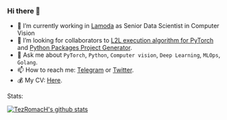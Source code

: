 ### Hi there 👋

<!-- <a href="https://github.com/antonkomarev/github-profile-views-counter">
    <img src="https://komarev.com/ghpvc/?username=TezRomacH">
</a> -->

- 🔭 I’m currently working in [Lamoda](https://global-fashion-group.com/markets/lamoda/) as Senior Data Scientist in Computer Vision
- 👯 I’m looking for collaborators to [L2L execution algorithm for PyTorch](https://github.com/TezRomacH/layer-to-layer-pytorch) and [Python Packages Project Generator](https://github.com/TezRomacH/python-package-template).
- 💬 Ask me about `PyTorch`, `Python`, `Computer vision`, `Deep Learning`, `MLOps`, `Golang`.
- 📫 How to reach me: [Telegram](https://t.me/TezRomacH) or [Twitter](https://twitter.com/tez_romach).
- 💰 My CV: [Here](https://drive.google.com/file/d/1bvXeqwM7mhxpHBcWywlYWvP20oDieErb/view?usp=sharing).

<!--
**TezRomacH/TezRomacH** is a ✨ _special_ ✨ repository because its `README.md` (this file) appears on your GitHub profile.

Here are some ideas to get you started:

- 🔭 I’m currently working on ...
- 🌱 I’m currently learning ...
- 👯 I’m looking to collaborate on ...
- 🤔 I’m looking for help with ...
- 💬 Ask me about ...
- 📫 How to reach me: ...
- 😄 Pronouns: ...
- ⚡ Fun fact: ...
-->

Stats:

[![TezRomacH's github stats](https://github-readme-stats.vercel.app/api?username=TezRomacH&show_icons=true&include_all_commits=true)](https://github.com/anuraghazra/github-readme-stats)

<!-- [![Top Langs](https://github-readme-stats.vercel.app/api/top-langs/?username=TezRomacH&hide=c%23&layout=compact)](https://github.com/anuraghazra/github-readme-stats) -->
